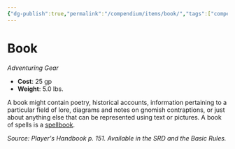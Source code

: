 ```yaml
---
{"dg-publish":true,"permalink":"/compendium/items/book/","tags":["compendium/src/5e/phb","item/gear"]}
---
```


# Book
*Adventuring Gear*  

- **Cost**: 25 gp
- **Weight**: 5.0 lbs.

A book might contain poetry, historical accounts, information pertaining to a particular field of lore, diagrams and notes on gnomish contraptions, or just about anything else that can be represented using text or pictures. A book of spells is a [spellbook](compendium/items/spellbook.md).

*Source: Player's Handbook p. 151. Available in the SRD and the Basic Rules.*